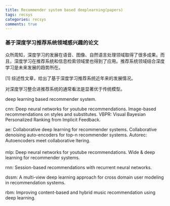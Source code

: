 ```yaml
---
title: Recommender system based deeplearning(papers)
tags: recsys
categories: recsys
comments: true
---
```


### 基于深度学习推荐系统领域感兴趣的论文

<!--more-->

众所周知，深度学习的发展在语音、图像、自然语言处理领域取得了很多成果。而且，深度学习在推荐系统和信息检索领域里也得到了应用。推荐系统领域结合深度学习是未来发展的趋势所在。

[1] 综述性文章，给出了基于深度学习推荐系统近年来的发展情况。

对深度学习整合进推荐系统的通常看法是显著优于传统模型。

deep learning based recommender system.

cnn: Deep neural networks for youtube recommendations. Image-based recommendations on styles and
substitutes. VBPR: Visual Bayesian Personalized Ranking from Implicit Feedback.

ae: Collaborative deep learning for recommender systems. Collaborative denoising auto-encoders for top-n recommender
systems. Autorec: Autoencoders meet collaborative ltering.

mlp: Deep neural networks for youtube recommendations. Wide & deep learning for recommender systems.

rnn: Session-based recommendations with recurrent neural networks.

dssm: A multi-view deep learning approach for cross domain user modeling
in recommendation systems.

rbm: Improving content-based and hybrid music recommendation using deep learning.
